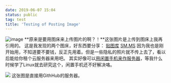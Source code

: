 ```yaml
---
date: 2019-06-07 15:04
status: public
tag: test
title: 'Testing of Posting Image'
---
```


![image](https://i.loli.net/2019/06/07/5cfa08739110842627.jpg)
**原来是要用图床来上传图片的啊？！**这张图片是上传到图床上我再引用的。
这是我发现的两个图床，好东西要分享：
[贴图库](http://www.tietuku.com/)
[SM.MS](https://sm.ms/)
因为我也是刚开始用，不知道要不要钱，反正先用着。但是一些隐私的照片就不传上去了，看以后能给你租个云服务器来用吧。
其实好像可以[用闲置手机来作服务器](https://www.zhihu.com/question/21766171/answer/608722633)，等我什么时候学了Linux就去研究这个，闲置手机还不好解决咯。


![](~/2.jpg)
这张图是直接用GithHub的服务器。